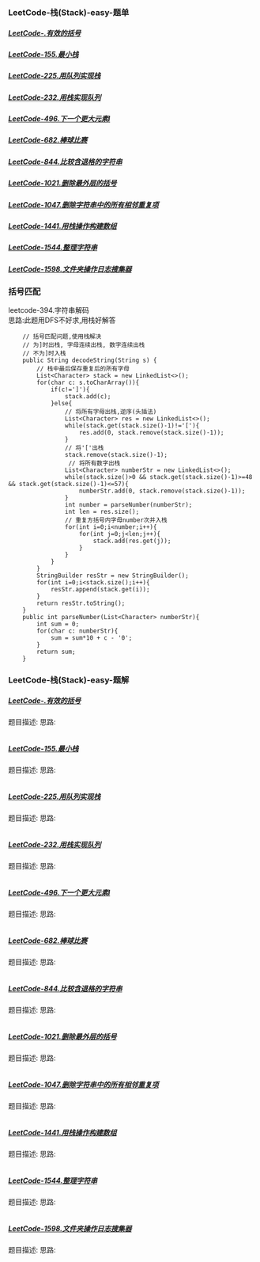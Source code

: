 ### <a id="_link_click_group">LeetCode-栈(Stack)-easy-题单</a>
##### [LeetCode-.有效的括号](#_id)
##### [LeetCode-155.最小栈](#_id155)
##### [LeetCode-225.用队列实现栈](#_id225)
##### [LeetCode-232.用栈实现队列](#_id232)
##### [LeetCode-496.下一个更大元素I](#_id496)
##### [LeetCode-682.棒球比赛](#_id682)
##### [LeetCode-844.比较含退格的字符串](#_id844)
##### [LeetCode-1021.删除最外层的括号](#_id1021)
##### [LeetCode-1047.删除字符串中的所有相邻重复项](#_id1047)
##### [LeetCode-1441.用栈操作构建数组](#_id1441)
##### [LeetCode-1544.整理字符串](#_id1544)
##### [LeetCode-1598.文件夹操作日志搜集器](#_id1598)


### 括号匹配
leetcode-394.字符串解码  
思路:此题用DFS不好求,用栈好解答  
```
    // 括号匹配问题,使用栈解决
    // 为]时出栈, 字母连续出栈, 数字连续出栈
    // 不为]时入栈
    public String decodeString(String s) {
        // 栈中最后保存重复后的所有字母
        List<Character> stack = new LinkedList<>();
        for(char c: s.toCharArray()){
            if(c!=']'){
                stack.add(c);
            }else{
                // 将所有字母出栈,逆序(头插法)
                List<Character> res = new LinkedList<>();
                while(stack.get(stack.size()-1)!='['){
                    res.add(0, stack.remove(stack.size()-1));
                }
                // 将'['出栈
                stack.remove(stack.size()-1);
                 // 将所有数字出栈
                List<Character> numberStr = new LinkedList<>();
                while(stack.size()>0 && stack.get(stack.size()-1)>=48 && stack.get(stack.size()-1)<=57){
                    numberStr.add(0, stack.remove(stack.size()-1));
                }
                int number = parseNumber(numberStr);
                int len = res.size();
                // 重复方括号内字母number次并入栈
                for(int i=0;i<number;i++){
                    for(int j=0;j<len;j++){
                        stack.add(res.get(j));
                    }
                }
            }
        }
        StringBuilder resStr = new StringBuilder();
        for(int i=0;i<stack.size();i++){
            resStr.append(stack.get(i));
        }
        return resStr.toString();
    }
    public int parseNumber(List<Character> numberStr){
        int sum = 0;
        for(char c: numberStr){
            sum = sum*10 + c - '0';
        }
        return sum;
    }
```
### LeetCode-栈(Stack)-easy-题解
##### <a id="_id">[LeetCode-.有效的括号](#_link_click_group)</a>
题目描述:
思路:
```

```
##### <a id="_id155">[LeetCode-155.最小栈](#_link_click_group)</a>
题目描述:
思路:
```

```
##### <a id="_id225">[LeetCode-225.用队列实现栈](#_link_click_group)</a>
题目描述:
思路:
```

```
##### <a id="_id232">[LeetCode-232.用栈实现队列](#_link_click_group)</a>
题目描述:
思路:
```

```
##### <a id="_id496">[LeetCode-496.下一个更大元素I](#_link_click_group)</a>
题目描述:
思路:
```

```
##### <a id="_id682">[LeetCode-682.棒球比赛](#_link_click_group)</a>
题目描述:
思路:
```

```
##### <a id="_id844">[LeetCode-844.比较含退格的字符串](#_link_click_group)</a>
题目描述:
思路:
```

```
##### <a id="_id1021">[LeetCode-1021.删除最外层的括号](#_link_click_group)</a>
题目描述:
思路:
```

```
##### <a id="_id1047">[LeetCode-1047.删除字符串中的所有相邻重复项](#_link_click_group)</a>
题目描述:
思路:
```

```
##### <a id="_id1441">[LeetCode-1441.用栈操作构建数组](#_link_click_group)</a>
题目描述:
思路:
```

```
##### <a id="_id1544">[LeetCode-1544.整理字符串](#_link_click_group)</a>
题目描述:
思路:
```

```
##### <a id="_id1598">[LeetCode-1598.文件夹操作日志搜集器](#_link_click_group)</a>
题目描述:
思路:
```

```

